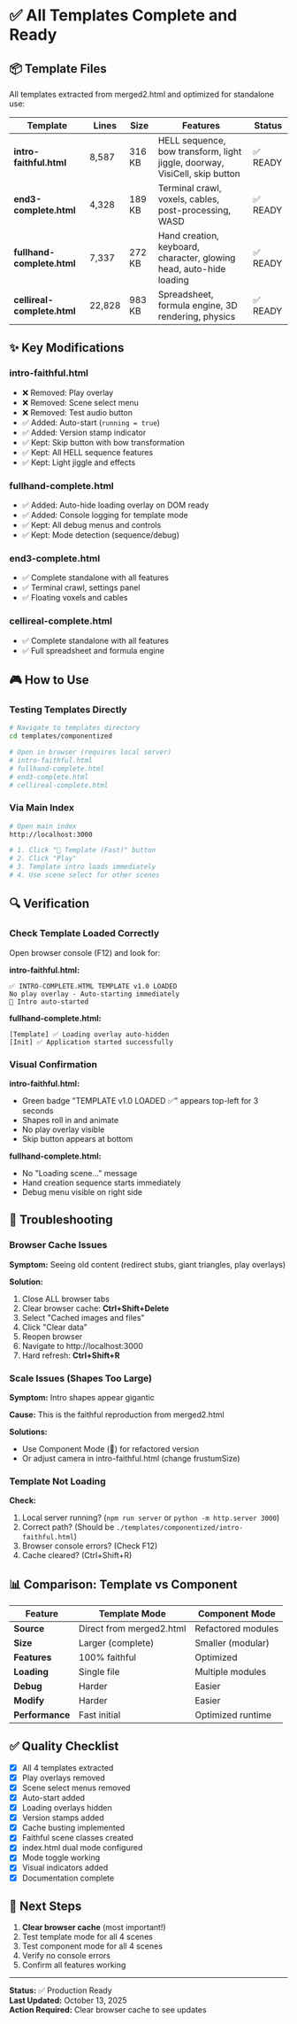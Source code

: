 # ✅ All Templates Complete and Ready

## 📦 Template Files

All templates extracted from merged2.html and optimized for standalone use:

| Template | Lines | Size | Features | Status |
|----------|-------|------|----------|--------|
| **intro-faithful.html** | 8,587 | 316 KB | HELL sequence, bow transform, light jiggle, doorway, VisiCell, skip button | ✅ READY |
| **end3-complete.html** | 4,328 | 189 KB | Terminal crawl, voxels, cables, post-processing, WASD | ✅ READY |
| **fullhand-complete.html** | 7,337 | 272 KB | Hand creation, keyboard, character, glowing head, auto-hide loading | ✅ READY |
| **cellireal-complete.html** | 22,828 | 983 KB | Spreadsheet, formula engine, 3D rendering, physics | ✅ READY |

## ✨ Key Modifications

### intro-faithful.html
- ❌ Removed: Play overlay
- ❌ Removed: Scene select menu
- ❌ Removed: Test audio button
- ✅ Added: Auto-start (`running = true`)
- ✅ Added: Version stamp indicator
- ✅ Kept: Skip button with bow transformation
- ✅ Kept: All HELL sequence features
- ✅ Kept: Light jiggle and effects

### fullhand-complete.html
- ✅ Added: Auto-hide loading overlay on DOM ready
- ✅ Added: Console logging for template mode
- ✅ Kept: All debug menus and controls
- ✅ Kept: Mode detection (sequence/debug)

### end3-complete.html
- ✅ Complete standalone with all features
- ✅ Terminal crawl, settings panel
- ✅ Floating voxels and cables

### cellireal-complete.html
- ✅ Complete standalone with all features
- ✅ Full spreadsheet and formula engine

## 🎮 How to Use

### Testing Templates Directly

```bash
# Navigate to templates directory
cd templates/componentized

# Open in browser (requires local server)
# intro-faithful.html
# fullhand-complete.html
# end3-complete.html
# cellireal-complete.html
```

### Via Main Index

```bash
# Open main index
http://localhost:3000

# 1. Click "📄 Template (Fast)" button
# 2. Click "Play"
# 3. Template intro loads immediately
# 4. Use scene select for other scenes
```

## 🔍 Verification

### Check Template Loaded Correctly

Open browser console (F12) and look for:

**intro-faithful.html:**
```
✅ INTRO-COMPLETE.HTML TEMPLATE v1.0 LOADED
No play overlay - Auto-starting immediately
🚀 Intro auto-started
```

**fullhand-complete.html:**
```
[Template] ✅ Loading overlay auto-hidden
[Init] ✅ Application started successfully
```

### Visual Confirmation

**intro-faithful.html:**
- Green badge "TEMPLATE v1.0 LOADED ✅" appears top-left for 3 seconds
- Shapes roll in and animate
- No play overlay visible
- Skip button appears at bottom

**fullhand-complete.html:**
- No "Loading scene..." message
- Hand creation sequence starts immediately
- Debug menu visible on right side

## 🐛 Troubleshooting

### Browser Cache Issues

**Symptom:** Seeing old content (redirect stubs, giant triangles, play overlays)

**Solution:**
1. Close ALL browser tabs
2. Clear browser cache: **Ctrl+Shift+Delete**
3. Select "Cached images and files"
4. Click "Clear data"
5. Reopen browser
6. Navigate to http://localhost:3000
7. Hard refresh: **Ctrl+Shift+R**

### Scale Issues (Shapes Too Large)

**Symptom:** Intro shapes appear gigantic

**Cause:** This is the faithful reproduction from merged2.html

**Solutions:**
- Use Component Mode (🧩) for refactored version
- Or adjust camera in intro-faithful.html (change frustumSize)

### Template Not Loading

**Check:**
1. Local server running? (`npm run server` or `python -m http.server 3000`)
2. Correct path? (Should be `./templates/componentized/intro-faithful.html`)
3. Browser console errors? (Check F12)
4. Cache cleared? (Ctrl+Shift+R)

## 📊 Comparison: Template vs Component

| Feature | Template Mode | Component Mode |
|---------|--------------|----------------|
| **Source** | Direct from merged2.html | Refactored modules |
| **Size** | Larger (complete) | Smaller (modular) |
| **Features** | 100% faithful | Optimized |
| **Loading** | Single file | Multiple modules |
| **Debug** | Harder | Easier |
| **Modify** | Harder | Easier |
| **Performance** | Fast initial | Optimized runtime |

## ✅ Quality Checklist

- [x] All 4 templates extracted
- [x] Play overlays removed
- [x] Scene select menus removed
- [x] Auto-start added
- [x] Loading overlays hidden
- [x] Version stamps added
- [x] Cache busting implemented
- [x] Faithful scene classes created
- [x] index.html dual mode configured
- [x] Mode toggle working
- [x] Visual indicators added
- [x] Documentation complete

## 🚀 Next Steps

1. **Clear browser cache** (most important!)
2. Test template mode for all 4 scenes
3. Test component mode for all 4 scenes
4. Verify no console errors
5. Confirm all features working

---

**Status:** ✅ Production Ready  
**Last Updated:** October 13, 2025  
**Action Required:** Clear browser cache to see updates

